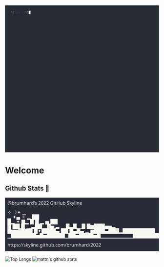 ![hello.gif](./hello.gif)

# Welcome

## Github Stats 🌃

![skyline](./skyline.svg)

![Top Langs](https://github-readme-stats.vercel.app/api/top-langs/?username=brumhard&hide=html)
![mattn's github stats](https://github-readme-stats.vercel.app/api?username=brumhard&show_icons=true&count_private=true&line_height=40)

